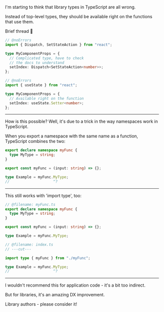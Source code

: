I'm starting to think that library types in TypeScript are all wrong.

Instead of top-level types, they should be available right on the functions that use them.

Brief thread 🧵

```ts twoslash
// @noErrors
import { Dispatch, SetStateAction } from "react";

type MyComponentProps = {
  // Complicated type, have to check
  // the docs to understand
  setIndex: Dispatch<SetStateAction<number>>;
};
```

```ts twoslash
// @noErrors
import { useState } from "react";

type MyComponentProps = {
  // Available right on the function
  setIndex: useState.Setter<number>;
};
```

---

How is this possible? Well, it's due to a trick in the way namespaces work in TypeScript.

When you export a namespace with the same name as a function, TypeScript combines the two:

```ts twoslash
export declare namespace myFunc {
  type MyType = string;
}

export const myFunc = (input: string) => {};

type Example = myFunc.MyType;
//                    ^?
```

---

This still works with 'import type', too:

```ts twoslash
// @filename: myFunc.ts
export declare namespace myFunc {
  type MyType = string;
}

export const myFunc = (input: string) => {};

type Example = myFunc.MyType;

// @filename: index.ts
// ---cut---

import type { myFunc } from "./myFunc";

type Example = myFunc.MyType;
//                    ^?
```

---

I wouldn't recommend this for application code - it's a bit too indirect.

But for libraries, it's an amazing DX improvement.

Library authors - please consider it!
